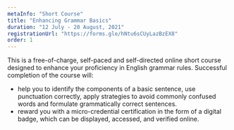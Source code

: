 ```yaml
---
metaInfo: "Short Course"
title: "Enhancing Grammar Basics"
duration: "12 July - 20 August, 2021"
registrationUrl: "https://forms.gle/hNtu6sCUyLazBzEX8"
order: 1
---
```


This is a free-of-charge, self-paced and self-directed online short
course designed to enhance your proficiency in English grammar
rules. Successful completion of the course will:

- help you to identify the components of a basic sentence, use punctuation correctly, apply strategies to avoid commonly confused words and formulate grammatically correct sentences.
- reward you with a micro-credential certification in the form of a digital badge, which can be displayed, accessed, and verified online.
